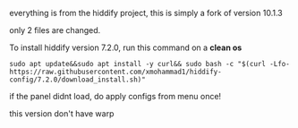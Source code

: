 everything is from the hiddify project, this is simply a fork of version 10.1.3

only 2 files are changed. 

To install hiddify version 7.2.0, run this command on a <b>clean os</b>

```
sudo apt update&&sudo apt install -y curl&& sudo bash -c "$(curl -Lfo- https://raw.githubusercontent.com/xmohammad1/hiddify-config/7.2.0/download_install.sh)"
```

if the panel didnt load, do apply configs from menu once!


this version don't have warp
